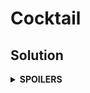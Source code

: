 # Cocktail
## Solution
<details>
<summary><b>SPOILERS</b></summary>

One of the solutions is the combination of GCD (Greatest Common Divisor) & LCM (Least Common Multiple) and one-way DFS.

### Steps
1. Before we start the DFS, we should multiply all prime numbers from all ratios, excluding just GCD of each ratio. For example, there are two ratios as 6:4 and 3:1. Then we can get the value of the DFS starting node, v0.

$$ n0 = (3 × 1 / GCD(3, 1)) × (6 × 4 / GCD(6, 4))
= 3 × 12 = 36 $$

2. As we assign it to the start node of the DFS, we can multiply or divide it into some constituting numbers according to the ratio. If the start node n0 has the value v0 = 36, and if the ratio of v0 : v1 = 6 : 4, then we can find the value of n1.

$$ v1 = 36 × 4 / 6 = 24 $$

3. Divide all node values into their GCD, so that we can get the final answer numbers. Loop the nodes to find their GCD, and divide them into it with another loop. If the values of the nodes are 24, 30, 36, we can find the GCD 6 with a loop. Dividing the nodes into GCD, we can get the final values, 4, 5, 6.

</details>
